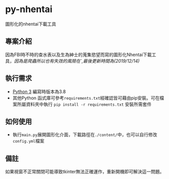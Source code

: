 
# py-nhentai

 圖形化的nhentai下載工具

## 專案介紹

因為FBI時不時的查水表以及生為紳士的蒐集慾望而寫的圖形化Nhentai下載工具，*因為是爬蟲所以也有失效的風險在`,最後更新時間為(2019/12/14)*

## 執行需求

- [Python 3](https://www.python.org/) 編寫時版本為3.8
- 其他Python 函式庫可參考`requirements.txt`經確認皆可藉由pip安裝。可在檔案所屬資料夾中執行 `pip install -r requirements.txt` 安裝所需套件

## 如何使用  

- 執行`main.py`展開圖形化介面，下載路徑在`./content/`中，也可以自行修改`config.yml`檔案

## 備註

如果視窗不正常關閉可能導致tkinter無法正確運作，重新開機即可解決這一問題。
